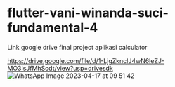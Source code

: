 # flutter-vani-winanda-suci-fundamental-4

Link google drive final project aplikasi calculator

https://drive.google.com/file/d/1-LjgZknclJ4wN6leZJ-MO3lsJfMhScdt/view?usp=drivesdk
![WhatsApp Image 2023-04-17 at 09 51 42](https://user-images.githubusercontent.com/93694945/232366602-39c53162-d955-4d29-9fbe-9283850f0ba5.jpeg)
